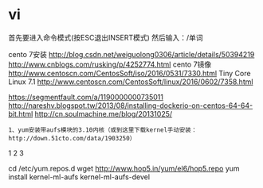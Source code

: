 # vi

首先要进入命令模式(按ESC退出INSERT模式)
然后输入：/单词

cento 7安装
http://blog.csdn.net/weiguolong0306/article/details/50394219
http://www.cnblogs.com/rusking/p/4252774.html
cento 7镜像
http://www.centoscn.com/CentosSoft/iso/2016/0531/7330.html
Tiny Core Linux 7.1
http://www.centoscn.com/CentosSoft/linux/2016/0602/7358.html

https://segmentfault.com/a/1190000000735011
http://nareshv.blogspot.tw/2013/08/installing-dockerio-on-centos-64-64-bit.html
http://cn.soulmachine.me/blog/20131025/


    1、yum安装带aufs模块的3.10内核（或到这里下载kernel手动安装：http://down.51cto.com/data/1903250）
1
2
3
	
cd /etc/yum.repos.d 
wget http://www.hop5.in/yum/el6/hop5.repo
yum install kernel-ml-aufs kernel-ml-aufs-devel
